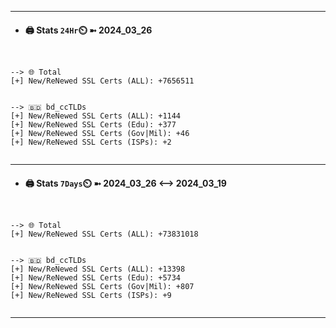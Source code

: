 

---
- #### 🖨️ **Stats** `24Hr`⏲️ ➼ 2024_03_26
```console


--> 🌐 Total
[+] New/ReNewed SSL Certs (ALL): +7656511


--> 🇧🇩 bd_ccTLDs
[+] New/ReNewed SSL Certs (ALL): +1144
[+] New/ReNewed SSL Certs (Edu): +377
[+] New/ReNewed SSL Certs (Gov|Mil): +46
[+] New/ReNewed SSL Certs (ISPs): +2


```

---
- #### 🖨️ **Stats** `7Days`⏲️ ➼ 2024_03_26 <--> 2024_03_19
```console


--> 🌐 Total
[+] New/ReNewed SSL Certs (ALL): +73831018


--> 🇧🇩 bd_ccTLDs
[+] New/ReNewed SSL Certs (ALL): +13398
[+] New/ReNewed SSL Certs (Edu): +5734
[+] New/ReNewed SSL Certs (Gov|Mil): +807
[+] New/ReNewed SSL Certs (ISPs): +9


```

---

